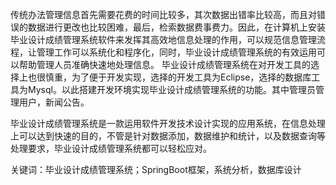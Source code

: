 
传统办法管理信息首先需要花费的时间比较多，其次数据出错率比较高，而且对错误的数据进行更改也比较困难，最后，检索数据费事费力。因此，在计算机上安装毕业设计成绩管理系统软件来发挥其高效地信息处理的作用，可以规范信息管理流程，让管理工作可以系统化和程序化，同时，毕业设计成绩管理系统的有效运用可以帮助管理人员准确快速地处理信息。
毕业设计成绩管理系统在对开发工具的选择上也很慎重，为了便于开发实现，选择的开发工具为Eclipse，选择的数据库工具为Mysql。以此搭建开发环境实现毕业设计成绩管理系统的功能。其中管理员管理用户，新闻公告。

毕业设计成绩管理系统是一款运用软件开发技术设计实现的应用系统，在信息处理上可以达到快速的目的，不管是针对数据添加，数据维护和统计，以及数据查询等处理要求，毕业设计成绩管理系统都可以轻松应对。

关键词：毕业设计成绩管理系统；SpringBoot框架，系统分析，数据库设计
